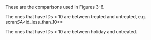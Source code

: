 These are the comparisons used in Figures 3-6.

The ones that have IDs < 10 are between treated and untreated, e.g. scran*SA*<id_less_than_10>*

The ones that have IDs > 10 are between holiday and untreated.
